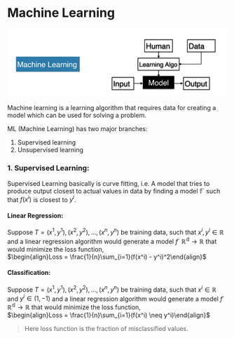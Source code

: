 # Machine Learning

![ML Model](image.png)

Machine learning is a learning algorithm that requires data for creating a model which can be used for solving a problem.

ML (Machine Learning) has two major branches:

1.  Supervised learning
2.  Unsupervised learning

### 1.  Supervised Learning:

Supervised Learning basically is curve fitting, i.e. A model that tries to produce output closest to actual values in data by finding a model $\mathbb{f´}$ such that $f(x^i)$ is closest to $y^i$.  



#### Linear Regression:

Suppose $T = {(x^1, y^1), (x^2, y^2), \dots, (x^n, y^n)}$ be training data, such that $x^i, y^i \in \mathbb{R}$ and a linear regression algorithm would generate a model $f´$ $\mathbb{R^d} \to \mathbb{R}$ that would  minimize the loss function, \
$\begin{align}Loss = \frac{1}{n}\sum_{i=1}(f(x^i) - y^i)^2\end{align}$

#### Classification:

Suppose $T = {(x^1, y^1), (x^2, y^2), \dots, (x^n, y^n)}$ be training data, such that $x^i \in \mathbb{R}$ and $y^i \in (1,-1)$  and a linear regression algorithm would generate a model $f´$ $\mathbb{R^d} \to \mathbb{R}$ that would  minimize the loss function, \
$\begin{align}Loss = \frac{1}{n}\sum_{i=1}(f(x^i) \neq y^i)\end{align}$ 

> Here loss function is the fraction of misclassified values.

